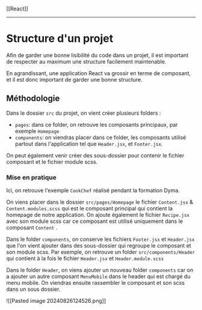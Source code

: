 [[React]]

----

# Structure d'un projet

Afin de garder une bonne lisibilité du code dans un projet, il est important de respecter au maximum une structure facilement maintenable.

En agrandissant, une application React va grossir en terme de composant, et il est donc important de garder une bonne structure.

## Méthodologie

Dans le dossier `src` du projet, on vient créer plusieurs folders :

- `pages`: dans ce folder, on retrouve les composants principaux, par exemple `Homepage`
- `components`: on viendras placer dans ce folder, les composants utilisé partout dans l'application tel que `Header.jsx`, et `Footer.jsx`.

On peut également venir créer des sous-dossier pour contenir le fichier composant et le fichier module scss. 

### Mise en pratique 

Ici, on retrouve l'exemple `CookChef` réalisé pendant la formation Dyma. 

On viens placer dans le dossier `src/pages/Homepage` le fichier `Content.jsx` & `Content.modules.scss` qui est le composant principal qui contient la homepage de notre application.
On ajoute également le fichier `Recipe.jsx` avec son module scss car ce composant est utilisé uniquement dans le composant `Content` .

Dans le folder `components`, on conserve les fichiers `Footer.jsx` et `Header.jsx` que l'on vient ajouter dans des sous-dossier qui regroupe le composant et son module scss. Par exemple, on retrouve un folder `src/components/Header` qui contient à la fois le fichier `Header.jsx` et `Header.module.scss`

Dans le folder `Header`, on viens ajouter un nouveau folder `components` car on a ajouter un autre composant `MenuMobile` dans le header qui est chargé du menu mobile. On viendras ensuite rassembler le composant et son scss dans un sous dossier.

![[Pasted image 20240826124526.png]]